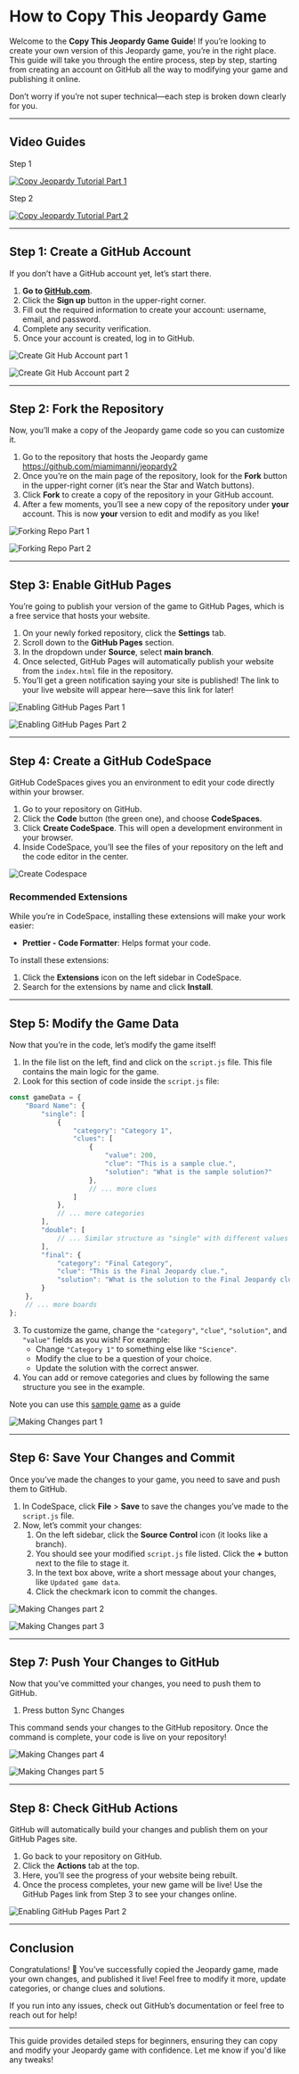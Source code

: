 # How to Copy This Jeopardy Game

Welcome to the **Copy This Jeopardy Game Guide**! If you’re looking to create your own version of this Jeopardy game, you’re in the right place. This guide will take you through the entire process, step by step, starting from creating an account on GitHub all the way to modifying your game and publishing it online.

Don’t worry if you’re not super technical—each step is broken down clearly for you.

---

## Video Guides

Step 1

[![Copy Jeopardy Tutorial Part 1](https://img.youtube.com/vi/i2q2joe7zmg/0.jpg)](https://www.youtube.com/watch?v=i2q2joe7zmg)

Step 2

[![Copy Jeopardy Tutorial Part 2](https://img.youtube.com/vi/-D1Etj4JJ0M/0.jpg)](https://www.youtube.com/watch?v=-D1Etj4JJ0M)

---

## Step 1: Create a GitHub Account

If you don’t have a GitHub account yet, let’s start there.

1. **Go to [GitHub.com](https://github.com/)**.
2. Click the **Sign up** button in the upper-right corner.
3. Fill out the required information to create your account: username, email, and password.
4. Complete any security verification.
5. Once your account is created, log in to GitHub.

![Create Git Hub Account part 1](screenshots/001-creating_github_account_part_1.png)

![Create Git Hub Account part 2](screenshots/002-creating_github_account_part_2.png)

---

## Step 2: Fork the Repository

Now, you’ll make a copy of the Jeopardy game code so you can customize it.

1. Go to the repository that hosts the Jeopardy game https://github.com/miamimanni/jeopardy2
2. Once you’re on the main page of the repository, look for the **Fork** button in the upper-right corner (it’s near the Star and Watch buttons).
3. Click **Fork** to create a copy of the repository in your GitHub account.
4. After a few moments, you’ll see a new copy of the repository under **your** account. This is now **your** version to edit and modify as you like!

![Forking Repo Part 1](screenshots/003-forking_github_repo_part_1.png)

![Forking Repo Part 2](screenshots/004-forking_github_repo_part_2.png)

---

## Step 3: Enable GitHub Pages

You’re going to publish your version of the game to GitHub Pages, which is a free service that hosts your website.

1. On your newly forked repository, click the **Settings** tab.
2. Scroll down to the **GitHub Pages** section.
3. In the dropdown under **Source**, select **main branch**.
4. Once selected, GitHub Pages will automatically publish your website from the `index.html` file in the repository.
5. You’ll get a green notification saying your site is published! The link to your live website will appear here—save this link for later!

![Enabling GitHub Pages Part 1](screenshots/005-enabling_github_pages_part_1.png)

![Enabling GitHub Pages Part 2](screenshots/006-enabling_github_pages_part_2.png)

---

## Step 4: Create a GitHub CodeSpace

GitHub CodeSpaces gives you an environment to edit your code directly within your browser.

1. Go to your repository on GitHub.
2. Click the **Code** button (the green one), and choose **CodeSpaces**.
3. Click **Create CodeSpace**. This will open a development environment in your browser.
4. Inside CodeSpace, you’ll see the files of your repository on the left and the code editor in the center.

![Create Codespace](screenshots/007-create_codespace.png)

### Recommended Extensions

While you’re in CodeSpace, installing these extensions will make your work easier:
- **Prettier - Code Formatter**: Helps format your code.

To install these extensions:
1. Click the **Extensions** icon on the left sidebar in CodeSpace.
2. Search for the extensions by name and click **Install**.

---

## Step 5: Modify the Game Data

Now that you’re in the code, let’s modify the game itself!

1. In the file list on the left, find and click on the `script.js` file. This file contains the main logic for the game.
2. Look for this section of code inside the `script.js` file:

```javascript
const gameData = {
    "Board Name": {
        "single": [
            {
                "category": "Category 1",
                "clues": [
                    {
                        "value": 200,
                        "clue": "This is a sample clue.",
                        "solution": "What is the sample solution?"
                    },
                    // ... more clues
                ]
            },
            // ... more categories
        ],
        "double": [
            // ... Similar structure as "single" with different values
        ],
        "final": {
            "category": "Final Category",
            "clue": "This is the Final Jeopardy clue.",
            "solution": "What is the solution to the Final Jeopardy clue?"
        }
    },
    // ... more boards
};
```


3. To customize the game, change the `"category"`, `"clue"`, `"solution"`, and `"value"` fields as you wish! For example:
   - Change `"Category 1"` to something else like `"Science"`.
   - Modify the clue to be a question of your choice.
   - Update the solution with the correct answer.
4. You can add or remove categories and clues by following the same structure you see in the example.

Note you can use this [sample game](https://github.com/miamimanni/jeopardy2/blob/main/sample_game.json) as a guide

![Making Changes part 1](screenshots/008-make_changes_part_1.png)

---

## Step 6: Save Your Changes and Commit

Once you’ve made the changes to your game, you need to save and push them to GitHub.

1. In CodeSpace, click **File** > **Save** to save the changes you’ve made to the `script.js` file.
2. Now, let’s commit your changes:
   1. On the left sidebar, click the **Source Control** icon (it looks like a branch).
   2. You should see your modified `script.js` file listed. Click the **+** button next to the file to stage it.
   3. In the text box above, write a short message about your changes, like `Updated game data`.
   4. Click the checkmark icon to commit the changes.

![Making Changes part 2](screenshots/009-make_changes_part_2.png)

![Making Changes part 3](screenshots/010-make_changes_part_3.png)

---

## Step 7: Push Your Changes to GitHub

Now that you’ve committed your changes, you need to push them to GitHub.

1. Press button Sync Changes

This command sends your changes to the GitHub repository. Once the command is complete, your code is live on your repository!

![Making Changes part 4](screenshots/011-make_changes_part_4.png)

![Making Changes part 5](screenshots/012-make_changes_part_5.png)


---

## Step 8: Check GitHub Actions

GitHub will automatically build your changes and publish them on your GitHub Pages site.

1. Go back to your repository on GitHub.
2. Click the **Actions** tab at the top.
3. Here, you’ll see the progress of your website being rebuilt.
4. Once the process completes, your new game will be live! Use the GitHub Pages link from Step 3 to see your changes online.

![Enabling GitHub Pages Part 2](screenshots/006-enabling_github_pages_part_2.png)

---

## Conclusion

Congratulations! 🎉 You’ve successfully copied the Jeopardy game, made your own changes, and published it live! Feel free to modify it more, update categories, or change clues and solutions.

If you run into any issues, check out GitHub’s documentation or feel free to reach out for help!

---

This guide provides detailed steps for beginners, ensuring they can copy and modify your Jeopardy game with confidence. Let me know if you'd like any tweaks!

